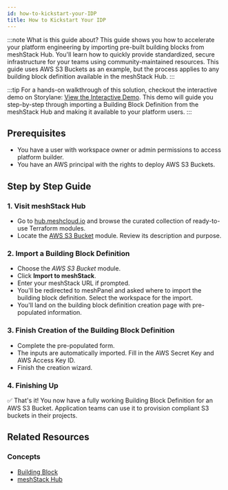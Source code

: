 ```yaml
---
id: how-to-kickstart-your-IDP
title: How to Kickstart Your IDP
---
```


:::note What is this guide about?
This guide shows you how to accelerate your platform engineering by importing pre-built building blocks from meshStack Hub. You'll learn how to quickly provide standardized, secure infrastructure for your teams using community-maintained resources. This guide uses AWS S3 Buckets as an example, but the process applies to any building block definition available in the meshStack Hub.
:::

:::tip
For a hands-on walkthrough of this solution, checkout the interactive demo on Storylane: [View the Interactive Demo](https://app.storylane.io/share/hzzabrqbgthk). This demo will guide you step-by-step through
importing a Building Block Definition from the meshStack Hub and making it available to your platform users.
:::

## Prerequisites

- You have a user with workspace owner or admin permissions to access platform builder. 
- You have an AWS principal with the rights to deploy AWS S3 Buckets.

## Step by Step Guide

### 1. Visit meshStack Hub

- Go to [hub.meshcloud.io](https://hub.meshcloud.io) and browse the curated collection of ready-to-use Terraform modules.
- Locate the [AWS S3 Bucket](https://hub.meshcloud.io/platforms/aws/definitions/aws-s3_bucket) module. Review its description and purpose.

### 2. Import a Building Block Definition

- Choose the *AWS S3 Bucket* module.
- Click **Import to meshStack**.
- Enter your meshStack URL if prompted.
- You'll be redirected to meshPanel and asked where to import the building block definition. Select the workspace for the import.
- You'll land on the building block definition creation page with pre-populated information.

### 3. Finish Creation of the Building Block Definition

- Complete the pre-populated form.
- The inputs are automatically imported. Fill in the AWS Secret Key and AWS Access Key ID.
- Finish the creation wizard.

### 4. Finishing Up

✅ That's it! You now have a fully working Building Block Definition for an AWS S3 Bucket. Application teams can use it to provision compliant S3 buckets in their projects.

## Related Resources

### Concepts

- [Building Block](concepts/building-block.md)
- [meshStack Hub](https://hub.meshcloud.io)
